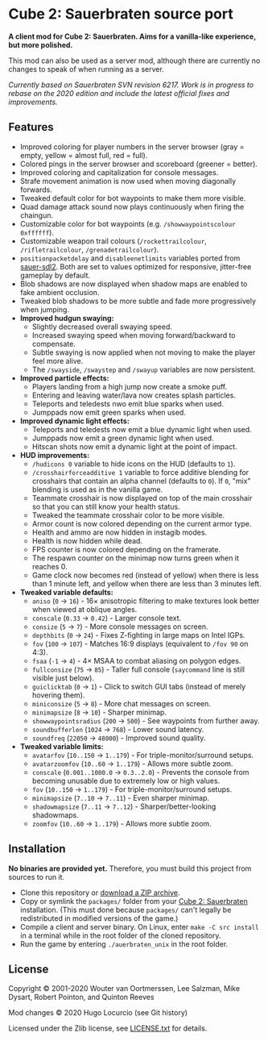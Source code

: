 # Cube 2: Sauerbraten source port

**A client mod for Cube 2: Sauerbraten. Aims for a vanilla-like experience, but more polished.**

This mod can also be used as a server mod, although there are currently no
changes to speak of when running as a server.

*Currently based on Sauerbraten SVN revision 6217. Work is in progress to rebase
on the 2020 edition and include the latest official fixes and improvements.*

## Features

- Improved coloring for player numbers in the server browser (gray = empty,
  yellow = almost full, red = full).
- Colored pings in the server browser and scoreboard (greener = better).
- Improved coloring and capitalization for console messages.
- Strafe movement animation is now used when moving diagonally forwards.
- Tweaked default color for bot waypoints to make them more visible.
- Quad damage attack sound now plays continuously when firing the chaingun.
- Customizable color for bot waypoints (e.g. `/showwaypointscolour 0xffffff`).
- Customizable weapon trail colours (`/rockettrailcolour`, `/rifletrailcolour`, `/grenadetrailcolour`).
- `positionpacketdelay` and `disableenetlimits` variables ported from
  [sauer-sdl2](https://github.com/extra-a/sauer-sdl2).
  Both are set to values optimized for responsive, jitter-free gameplay by default.
- Blob shadows are now displayed when shadow maps are enabled to fake ambient occlusion.
- Tweaked blob shadows to be more subtle and fade more progressively when jumping.
- **Improved hudgun swaying:**
  - Slightly decreased overall swaying speed.
  - Increased swaying speed when moving forward/backward to compensate.
  - Subtle swaying is now applied when not moving to make the player feel more alive.
  - The `/swayside`, `/swaystep` and `/swayup` variables are now persistent.
- **Improved particle effects:**
  - Players landing from a high jump now create a smoke puff.
  - Entering and leaving water/lava now creates splash particles.
  - Teleports and teledests nwo emit blue sparks when used.
  - Jumppads now emit green sparks when used.
- **Improved dynamic light effects:**
  - Teleports and teledests now emit a blue dynamic light when used.
  - Jumppads now emit a green dynamic light when used.
  - Hitscan shots now emit a dynamic light at the point of impact.
- **HUD improvements:**
  - `/hudicons 0` variable to hide icons on the HUD (defaults to `1`).
  - `/crosshairforceadditive 1` variable to force additive blending for
    crosshairs that contain an alpha channel (defaults to `0`). If `0`, "mix"
    blending is used as in the vanilla game.
  - Teammate crosshair is now displayed on top of the main crosshair so that you
    can still know your health status.
  - Tweaked the teammate crosshair color to be more visible.
  - Armor count is now colored depending on the current armor type.
  - Health and ammo are now hidden in instagib modes.
  - Health is now hidden while dead.
  - FPS counter is now colored depending on the framerate.
  - The respawn counter on the minimap now turns green when it reaches 0.
  - Game clock now becomes red (instead of yellow) when there is less than 1
    minute left, and yellow when there are less than 3 minutes left.
- **Tweaked variable defaults:**
  - `aniso` (`0` -> `16`) - 16× anisotropic filtering to make textures look
    better when viewed at oblique angles.
  - `conscale` (`0.33` -> `0.42`) - Larger console text.
  - `consize` (`5` -> `7`) - More console messages on screen.
  - `depthbits` (`0` -> `24`) - Fixes Z-fighting in large maps on Intel IGPs.
  - `fov` (`100` -> `107`) - Matches 16:9 displays (equivalent to `/fov 90` on 4:3).
  - `fsaa` (`-1` -> `4`) - 4× MSAA to combat aliasing on polygon edges.
  - `fullconsize` (`75` -> `85`) - Taller full console (`saycommand` line is still visible just below).
  - `guiclicktab` (`0` -> `1`) - Click to switch GUI tabs (instead of merely hovering them).
  - `miniconsize` (`5` -> `8`) - More chat messages on screen.
  - `minimapsize` (`8` -> `10`) - Sharper minimap.
  - `showwaypointsradius` (`200` -> `500`) - See waypoints from further away.
  - `soundbufferlen` (`1024` -> `768`) - Lower sound latency.
  - `soundfreq` (`22050` -> `48000`) - Improved sound quality.
- **Tweaked variable limits:**
  - `avatarfov` (`10..150` -> `1..179`) - For triple-monitor/surround setups.
  - `avatarzoomfov` (`10..60` -> `1..179`) - Allows more subtle zoom.
  - `conscale` (`0.001..1000.0` -> `0.3..2.0`) - Prevents the console from
    becoming unusable due to extremely low or high values.
  - `fov` (`10..150` -> `1..179`) - For triple-monitor/surround setups.
  - `minimapsize` (`7..10` -> `7..11`) - Even sharper minimap.
  - `shadowmapsize` (`7..11` -> `7..12`) - Sharper/better-looking shadowmaps.
  - `zoomfov` (`10..60` -> `1..179`) - Allows more subtle zoom.

## Installation

**No binaries are provided yet.** Therefore, you must build this project from
sources to run it.

- Clone this repository or
  [download a ZIP archive](https://github.com/Calinou/sauerbraten-source-port/archive/master.zip).
- Copy or symlink the `packages/` folder from your
  [Cube 2: Sauerbraten](http://sauerbraten.org) installation.
  (This must done because `packages/` can't legally be redistributed
  in modified versions of the game.)
- Compile a client and server binary. On Linux, enter `make -C src install` in a terminal while in
  the root folder of the cloned repository.
- Run the game by entering `./auerbraten_unix` in the root folder.

## License

Copyright © 2001-2020 Wouter van Oortmerssen, Lee Salzman, Mike Dysart, Robert Pointon, and Quinton Reeves

Mod changes © 2020 Hugo Locurcio (see Git history)

Licensed under the Zlib license, see [LICENSE.txt](LICENSE.txt) for details.
